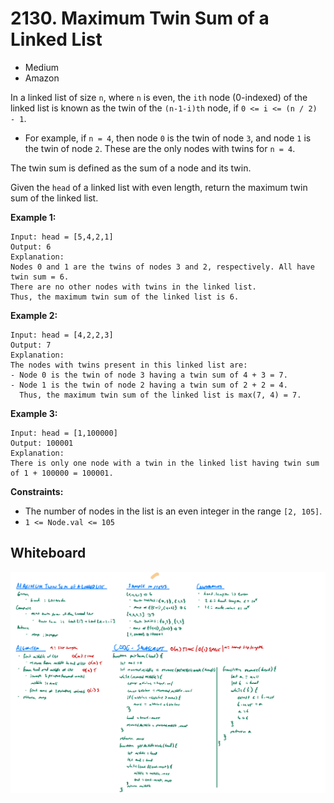 # 2130. Maximum Twin Sum of a Linked List
- Medium
- Amazon

In a linked list of size `n`, where `n` is even, the `ith` node (0-indexed) of
the linked list is known as the twin of the `(n-1-i)th` node, if
`0 <= i <= (n / 2) - 1`.

- For example, if `n = 4`, then node `0` is the twin of node `3`, and node `1`
is the twin of node `2`. These are the only nodes with twins for `n = 4`.

The twin sum is defined as the sum of a node and its twin.

Given the `head` of a linked list with even length, return the maximum twin sum
of the linked list.

**Example 1:**
```
Input: head = [5,4,2,1]
Output: 6
Explanation:
Nodes 0 and 1 are the twins of nodes 3 and 2, respectively. All have twin sum = 6.
There are no other nodes with twins in the linked list.
Thus, the maximum twin sum of the linked list is 6.
```

**Example 2:**
```
Input: head = [4,2,2,3]
Output: 7
Explanation:
The nodes with twins present in this linked list are:
- Node 0 is the twin of node 3 having a twin sum of 4 + 3 = 7.
- Node 1 is the twin of node 2 having a twin sum of 2 + 2 = 4.
  Thus, the maximum twin sum of the linked list is max(7, 4) = 7.
```

**Example 3:**
```
Input: head = [1,100000]
Output: 100001
Explanation:
There is only one node with a twin in the linked list having twin sum of 1 + 100000 = 100001.
```

**Constraints:**
- The number of nodes in the list is an even integer in the range `[2, 105]`.
- `1 <= Node.val <= 105`

## Whiteboard
![Whiteboard Image][whiteboard-image]

<!-- Refs -->
[whiteboard-image]: whiteboard.jpg

